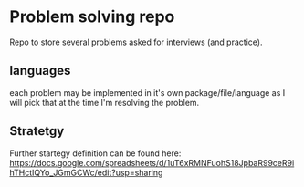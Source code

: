 # Problem solving repo

Repo to store several problems asked for interviews (and practice).

## languages

each problem may be implemented in it's own package/file/language as I will pick that at the time I'm resolving the problem.

## Stratetgy

Further startegy definition can be found here: https://docs.google.com/spreadsheets/d/1uT6xRMNFuohS18JpbaR99ceR9ihTHctIQYo_JGmGCWc/edit?usp=sharing
